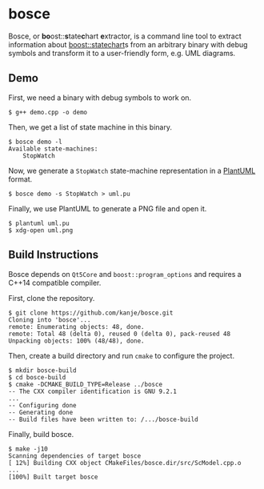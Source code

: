 # bosce
Bosce, or **bo**ost::**s**tate**c**hart **e**xtractor, is a command line tool to extract
information about <a href="https://www.boost.org/doc/libs/1_71_0/libs/statechart/doc/tutorial.html">
boost::statechart</a>s from an arbitrary binary with debug symbols and transform it to a
user-friendly form, e.g. UML diagrams.

## Demo
First, we need a binary with debug symbols to work on.

    $ g++ demo.cpp -o demo

Then, we get a list of state machine in this binary.

    $ bosce demo -l
    Available state-machines:
        StopWatch

Now, we generate a `StopWatch` state-machine representation in a <a href="http://plantuml.com/state-diagram">
PlantUML</a> format.

    $ bosce demo -s StopWatch > uml.pu

Finally, we use PlantUML to generate a PNG file and open it.

    $ plantuml uml.pu
    $ xdg-open uml.png

## Build Instructions
Bosce depends on `Qt5Core` and `boost::program_options` and requires a C++14 compatible compiler.

First, clone the repository.

    $ git clone https://github.com/kanje/bosce.git
    Cloning into 'bosce'...
    remote: Enumerating objects: 48, done.
    remote: Total 48 (delta 0), reused 0 (delta 0), pack-reused 48
    Unpacking objects: 100% (48/48), done.

Then, create a build directory and run `cmake` to configure the project.

    $ mkdir bosce-build
    $ cd bosce-build
    $ cmake -DCMAKE_BUILD_TYPE=Release ../bosce
    -- The CXX compiler identification is GNU 9.2.1
    ...
    -- Configuring done
    -- Generating done
    -- Build files have been written to: /.../bosce-build

Finally, build bosce.

    $ make -j10
    Scanning dependencies of target bosce
    [ 12%] Building CXX object CMakeFiles/bosce.dir/src/ScModel.cpp.o
    ...
    [100%] Built target bosce
